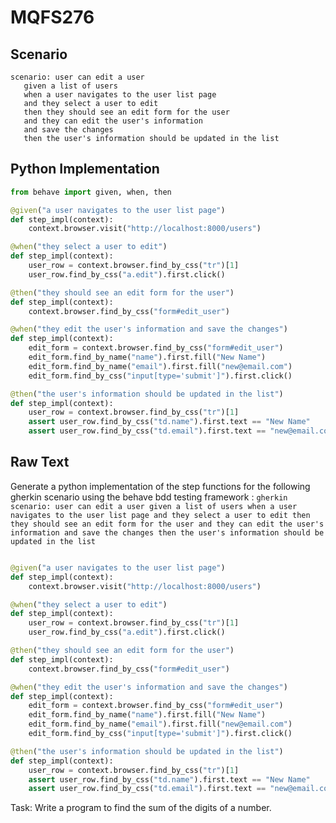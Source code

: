 # MQFS276
## Scenario
```gherkin
scenario: user can edit a user 
   given a list of users 
   when a user navigates to the user list page 
   and they select a user to edit 
   then they should see an edit form for the user 
   and they can edit the user's information 
   and save the changes 
   then the user's information should be updated in the list
```


## Python Implementation
```python
from behave import given, when, then

@given("a user navigates to the user list page")
def step_impl(context):
    context.browser.visit("http://localhost:8000/users")

@when("they select a user to edit")
def step_impl(context):
    user_row = context.browser.find_by_css("tr")[1]
    user_row.find_by_css("a.edit").first.click()

@then("they should see an edit form for the user")
def step_impl(context):
    context.browser.find_by_css("form#edit_user")

@when("they edit the user's information and save the changes")
def step_impl(context):
    edit_form = context.browser.find_by_css("form#edit_user")
    edit_form.find_by_name("name").first.fill("New Name")
    edit_form.find_by_name("email").first.fill("new@email.com")
    edit_form.find_by_css("input[type='submit']").first.click()

@then("the user's information should be updated in the list")
def step_impl(context):
    user_row = context.browser.find_by_css("tr")[1]
    assert user_row.find_by_css("td.name").first.text == "New Name"
    assert user_row.find_by_css("td.email").first.text == "new@email.com"
```


## Raw Text
Generate a python implementation of the step functions for the following gherkin scenario using the behave bdd testing framework : ```gherkin scenario: user can edit a user given a list of users when a user navigates to the user list page and they select a user to edit then they should see an edit form for the user and they can edit the user's information and save the changes then the user's information should be updated in the list ```



```python from behave import given, when, then

@given("a user navigates to the user list page")
def step_impl(context):
    context.browser.visit("http://localhost:8000/users")

@when("they select a user to edit")
def step_impl(context):
    user_row = context.browser.find_by_css("tr")[1]
    user_row.find_by_css("a.edit").first.click()

@then("they should see an edit form for the user")
def step_impl(context):
    context.browser.find_by_css("form#edit_user")

@when("they edit the user's information and save the changes")
def step_impl(context):
    edit_form = context.browser.find_by_css("form#edit_user")
    edit_form.find_by_name("name").first.fill("New Name")
    edit_form.find_by_name("email").first.fill("new@email.com")
    edit_form.find_by_css("input[type='submit']").first.click()

@then("the user's information should be updated in the list")
def step_impl(context):
    user_row = context.browser.find_by_css("tr")[1]
    assert user_row.find_by_css("td.name").first.text == "New Name"
    assert user_row.find_by_css("td.email").first.text == "new@email.com"
```

Task: Write a program to find the sum of the digits of a number.

